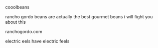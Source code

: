 cooolbeans

rancho gordo beans are actually the best gourmet beans i will fight you about this

ranchogordo.com


electric eels have electric feels 
